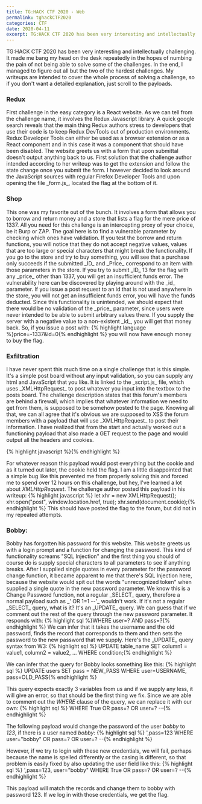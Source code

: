 ```yaml
---
title: TG:HACK CTF 2020 - Web
permalink: tghackCTF2020
categories: CTF
date: 2020-04-11
excerpt: TG:HACK CTF 2020 has been very interesting and intellectually challenging. It made me bang my head on the desk repeatedly in the hopes of numbing the pain of not being able to solve some of the challenges. In the end, I managed to figure out all but the two of the hardest challenges. My writeups are intended to cover the whole process of solving a challenge, so if you don't want a detailed explanation, just scroll to the payloads.
--- 
```


TG:HACK CTF 2020 has been very interesting and intellectually challenging. It made me bang my head on the desk repeatedly in the hopes of numbing the pain of not being able to solve some of the challenges. In the end, I managed to figure out all but the two of the hardest challenges. My writeups are intended to cover the whole process of solving a challenge, so if you don't want a detailed explanation, just scroll to the payloads.

<h3 id="redux">Redux</h3>
First challenge in the easy category is a React website. As we can tell from the challenge name, it involves the Redux Javascript library. A quick google search reveals that the main thing Redux authors stress to developers that use their code is to keep Redux DevTools out of production environments. Redux Developer Tools can either be used as a browser extension or as a React component and in this case it was a component that should have been disabled. The website greets us with a form that upon submittal doesn't output anything back to us. First solution that the challenge author intended according to her writeup was to get the extension and follow the state change once you submit the form. I however decided to look around the JavaScript sources with regular Firefox Developer Tools and upon opening the file _form.js_, located the flag at the bottom of it. 

<h3 id="shop">Shop</h3>
This one was my favorite out of the bunch. It involves a form that allows you to borrow and return money and a store that lists a flag for the mere price of 1337. All you need for this challenge is an intercepting proxy of your choice, be it Burp or ZAP. The goal here is to find a vulnerable parameter by checking which ones have validation. If you test the borrow and return functions, you will notice that they do not accept negative values, values that are too large or special characters that might break the functionality. If you go to the store and try to buy something, you will see that a purchase only succeeds if the submitted _ID_ and _Price_ correspond to an item with those parameters in the store. If you try to submit _ID_ 13 for the flag with any _price_ other than 1337, you will get an insufficient funds error. The vulnerability here can be discovered by playing around with the _id_ parameter. If you issue a post request to an id that is not used anywhere in the store, you will not get an insufficient funds error, you will have the funds deducted. Since this functionality is unintended, we should expect that there would be no validation of the _price_ parameter, since users were never intended to be able to submit arbitrary values there. If you supply the server with a negative value to a non-existent _id_, you will get that money back. So, if you issue a post with:
{% highlight language %}price=-1337&id=0{% endhighlight %}
you will now have enough money to buy the flag.

<h3 id="exfiltration">Exfiltration</h3>
I have never spent this much time on a single challenge that is this simple. It's a simple post board without any input validation, so you can supply any html and JavaScript that you like. It is linked to the _script.js_ file, which uses _XMLHttpRequest_ to post whatever you input into the textbox to the posts board. The challenge description states that this forum's members are behind a firewall, which implies that whatever information we need to get from them, is supposed to be somehow posted to the page. Knowing all that, we can all agree that it's obvious we are supposed to XSS the forum members with a payload that will use _XMLHttpRequest_ to post their information. I have realized that from the start and actually worked out a functioning payload that also made a GET request to the page and would output all the headers and cookies.

{% highlight javascript %}<script>
var xhr = new XMLHttpRequest();
var post = new XMLHttpRequest();

post.onreadystatechange = function() {
    console.log('POST - State: ' + xhr.readyState + '; Status: ' + xhr.status);
    if (post.readyState == 4) {
        console.log('!!! POST Complete !!!');
    }
};

xhr.onreadystatechange = function() {
    console.log('GET - State: ' + xhr.readyState + '; Status: ' + xhr.status);

    if (xhr.readyState == 4) {
        console.log('!!! GET Complete !!!');
        post.open('POST', window.location.href, true);
        post.send('Status:' + xhr.status + '<br>Headers:<br>' + xhr.getAllResponseHeaders() + '<br>Body:<br>' + xhr.responseText + '<br>Cookie:<br>' + document.cookie);
    }
};

xhr.open('GET', 'window.location.href', true);
xhr.send();
</script>{% endhighlight %}

For whatever reason this payload would post everything but the cookie and as it turned out later, the cookie held the flag. I am a little disappointed that a simple bug like this prevented me from properly solving this and forced me to spend over 12 hours on this challenge, but hey, I've learned a lot about _XMLHttpRequest_. The challenge author posted this payload in his writeup:
{% highlight javascript %}
let xhr = new XMLHttpRequest();
xhr.open("post", window.location.href, true);
xhr.send(document.cookie);{% endhighlight %}
This should have posted the flag to the forum, but did not in my repeated attempts.

<h3 id="bobby">Bobby:</h3>
Bobby has forgotten his password for this website. This website greets us with a login prompt and a function for changing the password. This kind of functionality screams "SQL Injection" and the first thing you should of course do is supply special characters to all parameters to see if anything breaks. After I supplied single quotes in every parameter for the password change function, it became apparent to me that there's SQL Injection here, because the website would spit out the words "unrecognized token" when supplied a single quote in the new password parameter. We know this is a Change Password function, not a regular _SELECT_ query, therefore a normal payload such as _' OR 1=1 --'_ wouldn't work. If it's not a regular _SELECT_ query, what is it? It's an _UPDATE_ query. We can guess that if we comment out the rest of the query through the new password parameter. It responds with:
{% highlight sql %}WHERE user=? AND pass=?{% endhighlight %}
We can infer that it takes the username and the old password, finds the record that corresponds to them and then sets the password to the new password that we supply. Here's the _UPDATE_ query syntax from W3:
{% highlight sql %}
UPDATE table_name
SET column1 = value1, column2 = value2, ...
WHERE condition;{% endhighlight %}

We can infer that the query for Bobby looks something like this:
{% highlight sql %}
UPDATE users
SET pass = NEW_PASS
WHERE user=USERNAME, pass=OLD_PASS{% endhighlight %}

This query expects exactly 3 variables from us and if we supply any less, it will give an error, so that should be the first thing we fix. Since we are able to comment out the _WHERE_ clause of the query, we can replace it with our own: 
{% highlight sql %}
WHERE True OR pass=? OR user=? --{% endhighlight %}

The following payload would change the password of the user _bobby_ to _123_, if there is a user named _bobby_:
{% highlight sql %}
',pass=123 WHERE user="bobby" OR pass=? OR user=? --{% endhighlight %}

However, if we try to login with these new credentials, we will fail, perhaps because the name is spelled differently or the casing is different, so that problem is easily fixed by also updating the user field like this:
{% highlight sql %}
',pass=123, user="bobby" WHERE True OR pass=? OR user=? --{% endhighlight %}

This payload will match the records and change them to bobby with password 123. If we log in with those credentials, we get the flag.

